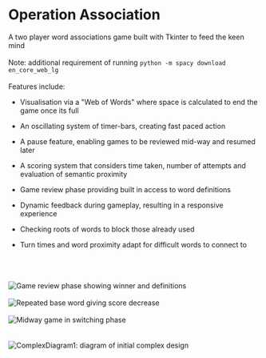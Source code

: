 # Operation Association
A two player word associations game built with Tkinter to feed the keen mind  
<br>
Note: additional requirement of running `python -m spacy download en_core_web_lg`
<br><br>
Features include:
<br>
- Visualisation via a "Web of Words" where space is calculated to end the game once its full

- An oscillating system of timer-bars, creating fast paced action

- A pause feature, enabling games to be reviewed mid-way and resumed later   

- A scoring system that considers time taken, number of attempts and evaluation of semantic proximity

- Game review phase providing built in access to word definitions 

- Dynamic feedback during gameplay, resulting in a responsive experience 

- Checking roots of words to block those already used 

- Turn times and word proximity adapt for difficult words to connect to

<br><br><br>
![Game review phase showing winner and definitions](https://imgur.com/eYnJEbm?raw=true)
<br><br>
![Repeated base word giving score decrease](https://imgur.com/vA6hpkI?raw=true)
<br><br>
![Midway game in switching phase](https://imgur.com/0wOKGW2?raw=true)
<br><br><br>
![ComplexDiagram1: diagram of initial complex design](https://imgur.com/2NbpuBV?raw=true)
<br><br>